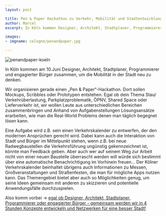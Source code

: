 ```yaml
---
layout: post

title: Pen & Paper Hackathon zu Verkehr, Mobilität und Stadtentwicklung
author: Marcel
excerpt: In Köln kommen Designer, Architekt, Stadtplaner, Programmierer und engagierter Bürger zusammen, um die Mobilität in der Stadt neu zu denken.

images:
- imgname: cologne/penandpaper.jpg

---
```

![penandpaper-koeln](/blog/cologne/penandpaper.jpg)

In Köln kommen am 10.Juni Designer, Architekt, Stadtplaner, Programmierer und engagierter Bürger zusammen, um die Mobilität in der Stadt neu zu denken.

Wir organisieren gerade einen „Pen & Paper“-Hackathon. Dort sollen Mockups, Scribbles oder Prototypen entstehen. Egal ob dein Thema Stau/ Verkehrüberlastung, Parkplatzproblematik, ÖPNV, Shared Space oder Lieferverkehr ist, wir wollen Leute aus unterschiedlichen Bereichen zusammenbringen und Anhand von Aufgabenstellungen Lösungsansätze erarbeiten, wie man die Real-World Problems denen man täglich begegnet lösen kann.

Eine Aufgabe wird z.B. sein einen Verkehrskalender zu entwerfen, der den modernen Ansprüchen gerecht wird. Dabei kann auch die Interaktion von Stadt und Bürger im Mittelpunkt stehen, wenn z.B. bei neue Radwegbaustellen die Verkehrsführung ungünstig gekennzeichnet ist, könnte man Feedback geben. Aber auch wer auf seinem Weg zur Arbeit nicht von einer neuen Baustelle überrascht werden will würde sich bestimmt über eine automatische Benachrichtigung im Vorhinein freuen... Der Kölner Verkehrskalender beinhaltet übrigens auch Informationen zu Messen, Großveranstaltungen und Straßenfesten, die man für mögliche Apps nutzen kann. Das Themengebiet bietet aber auch so Möglichkeiten genug, um seine Ideen gemeinsam mit anderen zu skizzieren und potentielle Anwendungsfälle durchzuspielen.

Also komm vorbei -> [egal ob Designer, Architekt, Stadtplaner, Programmierer oder engagierter Bürger - gemeinsam werden wir in 4 Stunden Konzepte entwickeln und Netzwerken für eine besser Stadt!][]


[egal ob Designer, Architekt, Stadtplaner, Programmierer oder engagierter Bürger - gemeinsam werden wir in 4 Stunden Konzepte entwickeln und Netzwerken für eine besser Stadt!]: http://hack.institute/events/pen-paper-hackathon/